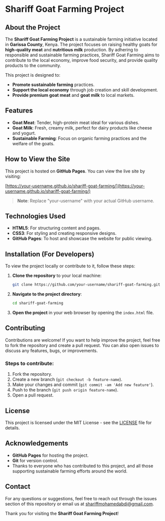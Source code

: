 # Shariff Goat Farming Project

## About the Project
The **Shariff Goat Farming Project** is a sustainable farming initiative located in **Garissa County**, Kenya. The project focuses on raising healthy goats for **high-quality meat** and **nutritious milk** production. By adhering to responsible and sustainable farming practices, Shariff Goat Farming aims to contribute to the local economy, improve food security, and provide quality products to the community.

This project is designed to:
- **Promote sustainable farming** practices.
- **Support the local economy** through job creation and skill development.
- **Provide premium goat meat** and **goat milk** to local markets.

## Features
- **Goat Meat**: Tender, high-protein meat ideal for various dishes.
- **Goat Milk**: Fresh, creamy milk, perfect for dairy products like cheese and yogurt.
- **Sustainable Farming**: Focus on organic farming practices and the welfare of the goats.

## How to View the Site
This project is hosted on **GitHub Pages**. You can view the live site by visiting:

[https://your-username.github.io/shariff-goat-farming/](https://your-username.github.io/shariff-goat-farming/)

> **Note**: Replace "your-username" with your actual GitHub username.

## Technologies Used
- **HTML5**: For structuring content and pages.
- **CSS3**: For styling and creating responsive designs.
- **GitHub Pages**: To host and showcase the website for public viewing.

## Installation (For Developers)
To view the project locally or contribute to it, follow these steps:

1. **Clone the repository** to your local machine:
    ```bash
    git clone https://github.com/your-username/shariff-goat-farming.git
    ```

2. **Navigate to the project directory**:
    ```bash
    cd shariff-goat-farming
    ```

3. **Open the project** in your web browser by opening the `index.html` file.

## Contributing
Contributions are welcome! If you want to help improve the project, feel free to fork the repository and create a pull request. You can also open issues to discuss any features, bugs, or improvements.

### Steps to contribute:
1. Fork the repository.
2. Create a new branch (`git checkout -b feature-name`).
3. Make your changes and commit (`git commit -am 'Add new feature'`).
4. Push to the branch (`git push origin feature-name`).
5. Open a pull request.

## License
This project is licensed under the MIT License - see the [LICENSE](LICENSE) file for details.

## Acknowledgements
- **GitHub Pages** for hosting the project.
- **Git** for version control.
- Thanks to everyone who has contributed to this project, and all those supporting sustainable farming efforts around the world.

## Contact
For any questions or suggestions, feel free to reach out through the issues section of this repository or email us at [shariffmohamedabdi@gmail.com](mailto:email@example.co).


Thank you for visiting the **Shariff Goat Farming Project**!
